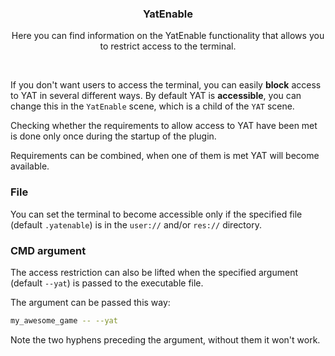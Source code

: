<div align="center">
	<h3>YatEnable</h1>
	<p>Here you can find information on the YatEnable functionality that allows you to restrict access to the terminal.</p>
</div>

<br />

If you don't want users to access the terminal, you can easily **block** access to YAT in several different ways. By default YAT is **accessible**, you can change this in the `YatEnable` scene, which is a child of the `YAT` scene.

Checking whether the requirements to allow access to YAT have been met is done only once during the startup of the plugin.

Requirements can be combined, when one of them is met YAT will become available.

### File

You can set the terminal to become accessible only if the specified file (default `.yatenable`) is in the `user://` and/or `res://` directory.

### CMD argument

The access restriction can also be lifted when the specified argument (default `--yat`) is passed to the executable file.

The argument can be passed this way:

```bash
my_awesome_game -- --yat
```

Note the two hyphens preceding the argument, without them it won't work.
